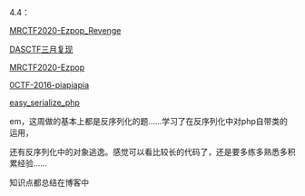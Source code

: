 4.4：

[MRCTF2020-Ezpop_Revenge](https://inanb.github.io/2021/04/04/MRCTF2020-Ezpop-Revenge/)

[DASCTF三月复现](https://inanb.github.io/2021/03/30/DASCTF三月复现/)

[MRCTF2020-Ezpop](https://inanb.github.io/2021/04/03/MRCTF2020-Ezpop/)

[0CTF-2016-piapiapia](https://inanb.github.io/2021/04/02/0CTF-2016-piapiapia/)

[easy_serialize_php](https://inanb.github.io/2021/04/01/easy-serialize-php/)

em，这周做的基本上都是反序列化的题……学习了在反序列化中对php自带类的运用，

还有反序列化中的对象逃逸。感觉可以看比较长的代码了，还是要多练多熟悉多积累经验……

知识点都总结在博客中

